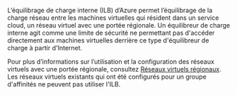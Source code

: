 
L’équilibrage de charge interne (ILB) d’Azure permet l’équilibrage de la charge réseau entre les machines virtuelles qui résident dans un service cloud, un réseau virtuel avec une portée régionale. Un équilibreur de charge interne agit comme une limite de sécurité ne permettant pas d'accéder directement aux machines virtuelles derrière ce type d'équilibreur de charge à partir d'Internet.

Pour plus d’informations sur l’utilisation et la configuration des réseaux virtuels avec une portée régionale, consultez [Réseaux virtuels régionaux](virtual-networks-migrate-to-regional-vnet.md). Les réseaux virtuels existants qui ont été configurés pour un groupe d'affinités ne peuvent pas utiliser l'ILB.

<!---HONumber=AcomDC_1203_2015-->